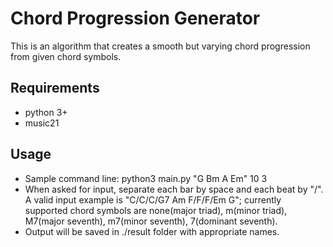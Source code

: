 # Chord Progression Generator

This is an algorithm that creates a smooth but varying chord progression from given chord symbols.


## Requirements
- python 3+
- music21


## Usage
- Sample command line: python3 main.py "G Bm A Em" 10 3
- When asked for input, separate each bar by space and each beat by "/".
A valid input example is "C/C/C/G7 Am F/F/F/Em G"; currently supported chord symbols are none(major triad), m(minor triad), M7(major seventh), m7(minor seventh), 7(dominant seventh).
- Output will be saved in ./result folder with appropriate names.
